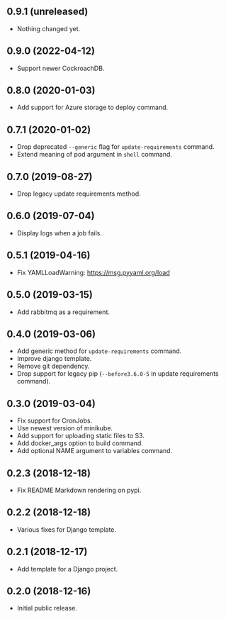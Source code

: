 0.9.1 (unreleased)
------------------

- Nothing changed yet.


0.9.0 (2022-04-12)
------------------

- Support newer CockroachDB.


0.8.0 (2020-01-03)
------------------

- Add support for Azure storage to deploy command.


0.7.1 (2020-01-02)
------------------

- Drop deprecated `--generic` flag for `update-requirements` command. 
- Extend meaning of pod argument in `shell` command.

0.7.0 (2019-08-27)
------------------

- Drop legacy update requirements method.


0.6.0 (2019-07-04)
------------------

- Display logs when a job fails.


0.5.1 (2019-04-16)
------------------

- Fix YAMLLoadWarning: https://msg.pyyaml.org/load


0.5.0 (2019-03-15)
------------------

- Add rabbitmq as a requirement.


0.4.0 (2019-03-06)
------------------

- Add generic method for `update-requirements` command.
- Improve django template.
- Remove git dependency.
- Drop support for legacy pip (`--before3.6.0-5` in update requirements command).


0.3.0 (2019-03-04)
------------------

- Fix support for CronJobs.
- Use newest version of minikube.
- Add support for uploading static files to S3.
- Add docker_args option to build command.
- Add optional NAME argument to variables command.

0.2.3 (2018-12-18)
------------------

- Fix README Markdown rendering on pypi.


0.2.2 (2018-12-18)
------------------

- Various fixes for Django template.


0.2.1 (2018-12-17)
------------------

- Add template for a Django project.


0.2.0 (2018-12-16)
------------------

- Initial public release.
